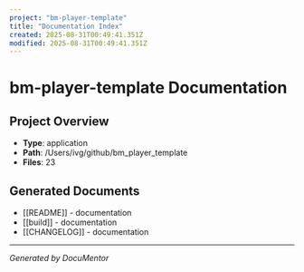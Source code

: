 ```yaml
---
project: "bm-player-template"
title: "Documentation Index"
created: 2025-08-31T00:49:41.351Z
modified: 2025-08-31T00:49:41.351Z
---
```


# bm-player-template Documentation

## Project Overview

- **Type**: application
- **Path**: /Users/ivg/github/bm_player_template
- **Files**: 23

## Generated Documents

- [[README]] - documentation
- [[build]] - documentation
- [[CHANGELOG]] - documentation

---
_Generated by DocuMentor_
